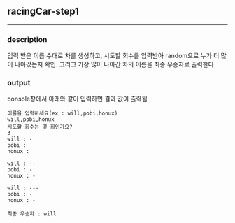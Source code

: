 ## racingCar-step1
---

### description

입력 받은 이름 수대로 차를 생성하고, 시도할 회수를 입력받아 random으로 누가 더 많이 나아갔는지 확인. 그리고 가장 많이 나아간 차의 이름을 최종 우승자로 출력한다

### output

console창에서 아래와 같이 입력하면 결과 값이 출력됨

```
이름을 입력하세요(ex : will,pobi,honux)
will,pobi,honux
시도할 회수는 몇 회인가요?
3
will : -
pobi :
honux :

will : --
pobi : -
honux : -

will : ---
pobi : -
honux : -

최종 우승자 : will
```
